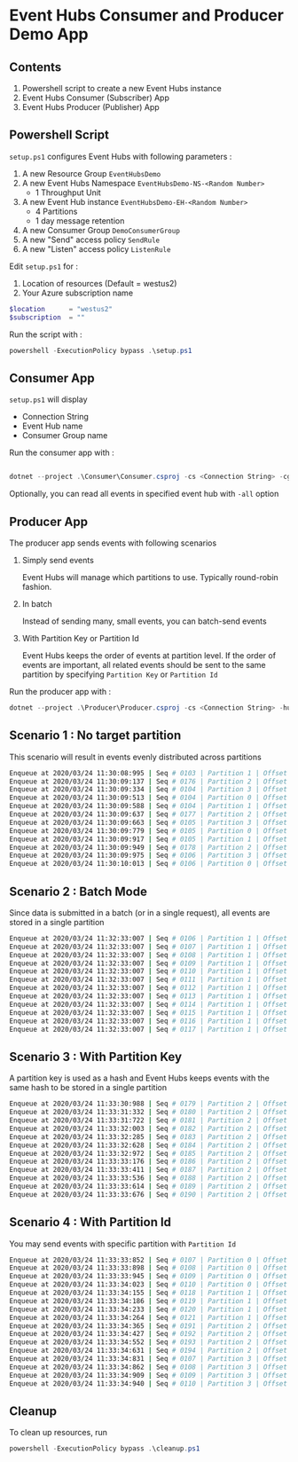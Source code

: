 # Event Hubs Consumer and Producer Demo App

## Contents

1. Powershell script to create a new Event Hubs instance
1. Event Hubs Consumer (Subscriber) App
1. Event Hubs Producer (Publisher) App

## Powershell Script

`setup.ps1` configures Event Hubs with following parameters :

1. A new Resource Group `EventHubsDemo`
1. A new Event Hubs Namespace `EventHubsDemo-NS-<Random Number>`
    - 1 Throughput Unit
1. A new Event Hub instance `EventHubsDemo-EH-<Random Number>`  
    - 4 Partitions
    - 1 day message retention
1. A new Consumer Group `DemoConsumerGroup`
1. A new "Send" access policy `SendRule`
1. A new "Listen" access policy `ListenRule`

Edit `setup.ps1` for :

1. Location of resources (Default = westus2)
1. Your Azure subscription name

```powershell
$location      = "westus2"
$subscription  = ""
```

Run the script with :

```powershell
powershell -ExecutionPolicy bypass .\setup.ps1
```

## Consumer App

`setup.ps1` will display  

- Connection String
- Event Hub name
- Consumer Group name

Run the consumer app with :

```powershell

dotnet --project .\Consumer\Consumer.csproj -cs <Connection String> -cg <Consumer Group> -hub <Event Hub Name>
```

Optionally, you can read all events in specified event hub with `-all` option

## Producer App

The producer app sends events with following scenarios

1. Simply send events  

    Event Hubs will manage which partitions to use.  Typically round-robin fashion.

1. In batch  

    Instead of sending many, small events, you can batch-send events

1. With Partition Key or Partition Id  

    Event Hubs keeps the order of events at partition level.  If the order of events are important, all related events should be sent to the same partition by specifying `Partition Key` or `Partition Id`

Run the producer app with :

```powershell
dotnet --project .\Producer\Producer.csproj -cs <Connection String> -hub <Event Hub Name>
```

## Scenario 1 : No target partition

This scenario will result in events evenly distributed across partitions

```bash
Enqueue at 2020/03/24 11:30:08:995 | Seq # 0103 | Partition 1 | Offset : 006120 | Data Message # 00
Enqueue at 2020/03/24 11:30:09:137 | Seq # 0176 | Partition 2 | Offset : 015680 | Data Message # 01
Enqueue at 2020/03/24 11:30:09:334 | Seq # 0104 | Partition 3 | Offset : 006272 | Data Message # 02
Enqueue at 2020/03/24 11:30:09:513 | Seq # 0104 | Partition 0 | Offset : 006176 | Data Message # 03
Enqueue at 2020/03/24 11:30:09:588 | Seq # 0104 | Partition 1 | Offset : 006176 | Data Message # 04
Enqueue at 2020/03/24 11:30:09:637 | Seq # 0177 | Partition 2 | Offset : 015744 | Data Message # 05
Enqueue at 2020/03/24 11:30:09:663 | Seq # 0105 | Partition 3 | Offset : 006328 | Data Message # 06
Enqueue at 2020/03/24 11:30:09:779 | Seq # 0105 | Partition 0 | Offset : 006232 | Data Message # 07
Enqueue at 2020/03/24 11:30:09:917 | Seq # 0105 | Partition 1 | Offset : 006232 | Data Message # 08
Enqueue at 2020/03/24 11:30:09:949 | Seq # 0178 | Partition 2 | Offset : 015808 | Data Message # 09
Enqueue at 2020/03/24 11:30:09:975 | Seq # 0106 | Partition 3 | Offset : 006384 | Data Message # 10
Enqueue at 2020/03/24 11:30:10:013 | Seq # 0106 | Partition 0 | Offset : 006288 | Data Message # 11
```

## Scenario 2 : Batch Mode

Since data is submitted in a batch (or in a single request), all events are stored in a single partition

```bash
Enqueue at 2020/03/24 11:32:33:007 | Seq # 0106 | Partition 1 | Offset : 006288 | Data Message # 00 Batched
Enqueue at 2020/03/24 11:32:33:007 | Seq # 0107 | Partition 1 | Offset : 006352 | Data Message # 01 Batched
Enqueue at 2020/03/24 11:32:33:007 | Seq # 0108 | Partition 1 | Offset : 006416 | Data Message # 02 Batched
Enqueue at 2020/03/24 11:32:33:007 | Seq # 0109 | Partition 1 | Offset : 006480 | Data Message # 03 Batched
Enqueue at 2020/03/24 11:32:33:007 | Seq # 0110 | Partition 1 | Offset : 006544 | Data Message # 04 Batched
Enqueue at 2020/03/24 11:32:33:007 | Seq # 0111 | Partition 1 | Offset : 006608 | Data Message # 05 Batched
Enqueue at 2020/03/24 11:32:33:007 | Seq # 0112 | Partition 1 | Offset : 006672 | Data Message # 06 Batched
Enqueue at 2020/03/24 11:32:33:007 | Seq # 0113 | Partition 1 | Offset : 006736 | Data Message # 07 Batched
Enqueue at 2020/03/24 11:32:33:007 | Seq # 0114 | Partition 1 | Offset : 006800 | Data Message # 08 Batched
Enqueue at 2020/03/24 11:32:33:007 | Seq # 0115 | Partition 1 | Offset : 006864 | Data Message # 09 Batched
Enqueue at 2020/03/24 11:32:33:007 | Seq # 0116 | Partition 1 | Offset : 006928 | Data Message # 10 Batched
Enqueue at 2020/03/24 11:32:33:007 | Seq # 0117 | Partition 1 | Offset : 006992 | Data Message # 11 Batched
```

## Scenario 3 : With Partition Key

A partition key is used as a hash and Event Hubs keeps events with the same hash to be stored in a single partition

```bash
Enqueue at 2020/03/24 11:33:30:988 | Seq # 0179 | Partition 2 | Offset : 015872 | Data Message # 00 with Partition Key
Enqueue at 2020/03/24 11:33:31:332 | Seq # 0180 | Partition 2 | Offset : 015992 | Data Message # 01 with Partition Key
Enqueue at 2020/03/24 11:33:31:722 | Seq # 0181 | Partition 2 | Offset : 016112 | Data Message # 02 with Partition Key
Enqueue at 2020/03/24 11:33:32:003 | Seq # 0182 | Partition 2 | Offset : 016232 | Data Message # 03 with Partition Key
Enqueue at 2020/03/24 11:33:32:285 | Seq # 0183 | Partition 2 | Offset : 016352 | Data Message # 04 with Partition Key
Enqueue at 2020/03/24 11:33:32:628 | Seq # 0184 | Partition 2 | Offset : 016472 | Data Message # 05 with Partition Key
Enqueue at 2020/03/24 11:33:32:972 | Seq # 0185 | Partition 2 | Offset : 016592 | Data Message # 06 with Partition Key
Enqueue at 2020/03/24 11:33:33:176 | Seq # 0186 | Partition 2 | Offset : 016712 | Data Message # 07 with Partition Key
Enqueue at 2020/03/24 11:33:33:411 | Seq # 0187 | Partition 2 | Offset : 016832 | Data Message # 08 with Partition Key
Enqueue at 2020/03/24 11:33:33:536 | Seq # 0188 | Partition 2 | Offset : 016952 | Data Message # 09 with Partition Key
Enqueue at 2020/03/24 11:33:33:614 | Seq # 0189 | Partition 2 | Offset : 017072 | Data Message # 10 with Partition Key
Enqueue at 2020/03/24 11:33:33:676 | Seq # 0190 | Partition 2 | Offset : 017192 | Data Message # 11 with Partition Key
```

## Scenario 4 : With Partition Id

You may send events with specific partition with `Partition Id`

```bash
Enqueue at 2020/03/24 11:33:33:852 | Seq # 0107 | Partition 0 | Offset : 006344 | Data Message # 00 to Partition 0
Enqueue at 2020/03/24 11:33:33:898 | Seq # 0108 | Partition 0 | Offset : 006416 | Data Message # 01 to Partition 0
Enqueue at 2020/03/24 11:33:33:945 | Seq # 0109 | Partition 0 | Offset : 006488 | Data Message # 02 to Partition 0
Enqueue at 2020/03/24 11:33:34:023 | Seq # 0110 | Partition 0 | Offset : 006560 | Data Message # 03 to Partition 0
Enqueue at 2020/03/24 11:33:34:155 | Seq # 0118 | Partition 1 | Offset : 007056 | Data Message # 00 to Partition 1
Enqueue at 2020/03/24 11:33:34:186 | Seq # 0119 | Partition 1 | Offset : 007128 | Data Message # 01 to Partition 1
Enqueue at 2020/03/24 11:33:34:233 | Seq # 0120 | Partition 1 | Offset : 007200 | Data Message # 02 to Partition 1
Enqueue at 2020/03/24 11:33:34:264 | Seq # 0121 | Partition 1 | Offset : 007272 | Data Message # 03 to Partition 1
Enqueue at 2020/03/24 11:33:34:365 | Seq # 0191 | Partition 2 | Offset : 017312 | Data Message # 00 to Partition 2
Enqueue at 2020/03/24 11:33:34:427 | Seq # 0192 | Partition 2 | Offset : 017392 | Data Message # 01 to Partition 2
Enqueue at 2020/03/24 11:33:34:552 | Seq # 0193 | Partition 2 | Offset : 017472 | Data Message # 02 to Partition 2
Enqueue at 2020/03/24 11:33:34:631 | Seq # 0194 | Partition 2 | Offset : 017552 | Data Message # 03 to Partition 2
Enqueue at 2020/03/24 11:33:34:831 | Seq # 0107 | Partition 3 | Offset : 006440 | Data Message # 00 to Partition 3
Enqueue at 2020/03/24 11:33:34:862 | Seq # 0108 | Partition 3 | Offset : 006512 | Data Message # 01 to Partition 3
Enqueue at 2020/03/24 11:33:34:909 | Seq # 0109 | Partition 3 | Offset : 006584 | Data Message # 02 to Partition 3
Enqueue at 2020/03/24 11:33:34:940 | Seq # 0110 | Partition 3 | Offset : 006656 | Data Message # 03 to Partition 3
```

## Cleanup

To clean up resources, run

```powershell
powershell -ExecutionPolicy bypass .\cleanup.ps1
```
